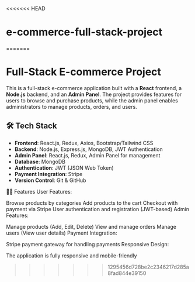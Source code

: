 <<<<<<< HEAD
# e-commerce-full-stack-project
=======
# Full-Stack E-commerce Project

This is a full-stack e-commerce application built with a **React** frontend, a **Node.js** backend, and an **Admin Panel**. The project provides features for users to browse and purchase products, while the admin panel enables administrators to manage products, orders, and users.

## 🛠 Tech Stack

- **Frontend**: React.js, Redux, Axios, Bootstrap/Tailwind CSS
- **Backend**: Node.js, Express.js, MongoDB, JWT Authentication
- **Admin Panel**: React.js, Redux, Admin Panel for management
- **Database**: MongoDB
- **Authentication**: JWT (JSON Web Token)
- **Payment Integration**: Stripe
- **Version Control**: Git & GitHub



🧑‍💻 Features
User Features:

Browse products by categories
Add products to the cart
Checkout with payment via Stripe
User authentication and registration (JWT-based)
Admin Features:

Manage products (Add, Edit, Delete)
View and manage orders
Manage users (View user details)
Payment Integration:

Stripe payment gateway for handling payments
Responsive Design:

The application is fully responsive and mobile-friendly

>>>>>>> 1295456d728be2c2346217d285a8fad844e39150
